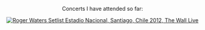 <p style="text-align:center;">Concerts I have attended so far:</p>

<div style="text-align: center;" class="setlistImage"><a href="https://www.setlist.fm/setlist/roger-waters/2012/estadio-nacional-santiago-chile-5bdeeb04.html" title="Roger Waters Setlist Estadio Nacional, Santiago, Chile 2012, The Wall Live" target="_blank"><img src="https://www.setlist.fm/widgets/setlist-image-v1?id=5bdeeb04&border=7f7f7f&bg=ffffff" alt="Roger Waters Setlist Estadio Nacional, Santiago, Chile 2012, The Wall Live" style="border: 0;" /></a>

